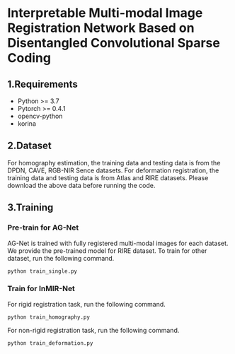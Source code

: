 # Interpretable Multi-modal Image Registration Network Based on Disentangled Convolutional Sparse Coding

## 1.Requirements
- Python >= 3.7
- Pytorch >= 0.4.1
- opencv-python
- korina

## 2.Dataset
For homography estimation, the training data and testing data is from the DPDN, CAVE, RGB-NIR Sence datasets. For deformation registration, the training data and testing data is from Atlas and RIRE datasets. Please download the above data before running the code.

## 3.Training
### Pre-train for AG-Net
AG-Net is trained with fully registered multi-modal images for each dataset. We provide the pre-trained model for RIRE dataset. To train for other dataset, run the following command.
```
python train_single.py
```
### Train for InMIR-Net
For rigid registration task, run the following command.
```
python train_homography.py
```

For non-rigid registration task, run the following command.
```
python train_deformation.py
```
